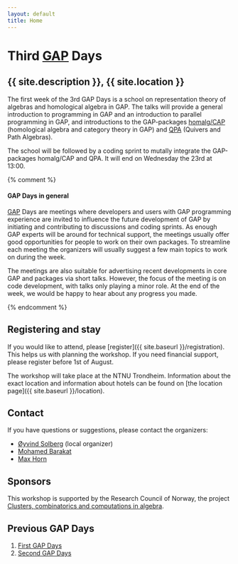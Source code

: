 ```yaml
---
layout: default
title: Home
---
```


# Third [GAP](http://www.gap-system.org/) Days
## {{ site.description }}, {{ site.location }}

The first week of the 3rd GAP Days is a school on representation
theory of algebras and homological algebra in GAP. The talks will
provide a general introduction to programming in GAP and an
introduction to parallel programming in GAP, and introductions to the
GAP-packages [homalg/CAP](http://homalg.math.rwth-aachen.de/)
(homological algebra and category theory in GAP) and
[QPA](http://www.math.ntnu.no/~oyvinso/QPA/) (Quivers and Path
Algebras).

The school will be followed by a coding sprint to mutally integrate
the GAP-packages homalg/CAP and QPA. It will end on Wednesday the 23rd at
13:00.


{% comment %}

#### GAP Days in general

[GAP](http://www.gap-system.org/) Days are meetings where developers and users
with GAP programming experience are invited to influence the future
development of GAP by initiating and contributing to discussions and coding
sprints. As enough GAP experts will be around for technical support, the
meetings usually offer good opportunities for people to work on their own
packages. To streamline each meeting the organizers will usually suggest a few
main topics to work on during the week.

The meetings are also suitable for advertising recent developments in core GAP
and packages via short talks. However, the focus of the meeting is on code
development, with talks only playing a minor role. At the end of the week, we
would be happy to hear about any progress you made.

{% endcomment %}

## Registering and stay

If you would like to attend, please [register]({{ site.baseurl }}/registration). This helps us
with planning the workshop. If you need financial support, please
register before 1st of August.

The workshop will take place at the NTNU Trondheim. Information about the
exact location and information about hotels
can be found on [the location page]({{ site.baseurl }}/location).

## <a name="contact"></a> Contact

If you have questions or suggestions, please contact the organizers:

* [Øyvind Solberg](mailto:oyvind.solberg@math.ntnu.no) (local organizer)
* [Mohamed Barakat](mailto:mohamed.barakat@rwth-aachen.de)
* [Max Horn](mailto:max.horn@math.uni-giessen.de)


## Sponsors

This workshop is supported by the Research Council of Norway, the
project
[Clusters, combinatorics and computations in algebra](https://www.cristin.no/app/projects/show.jsf?id=452886).

## Previous GAP Days

<ol>
  <li>
    <strong></strong>
    <a href="http://gapdays2014.coxeter.de/">First GAP Days</a>
  </li>
  <li>
    <strong></strong>
    <a href="http://gapdays.coxeter.de/gapdays2015-spring/">Second GAP Days</a>
  </li>
</ol>
